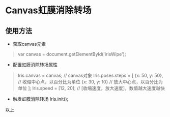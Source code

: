 # Canvas虹膜消除转场

## 使用方法
- 获取canvas元素
> var canvas = document.getElementById('irisWipe');
- 配置虹膜消除转场属性
> Iris.canvas = canvas; 	// canvas对象
> Iris.poses.steps = [
		{x: 50, y: 50}, 	// 收缩中心点，以百分比为单位
		{x: 30, y: 10}	 	// 放大中心点，以百分比为单位
	];
> Iris.speed = [12, 20]; 	// [收缩速度，放大速度]，数值越大速度越快
- 触发虹膜消除转场
Iris.init();

以上